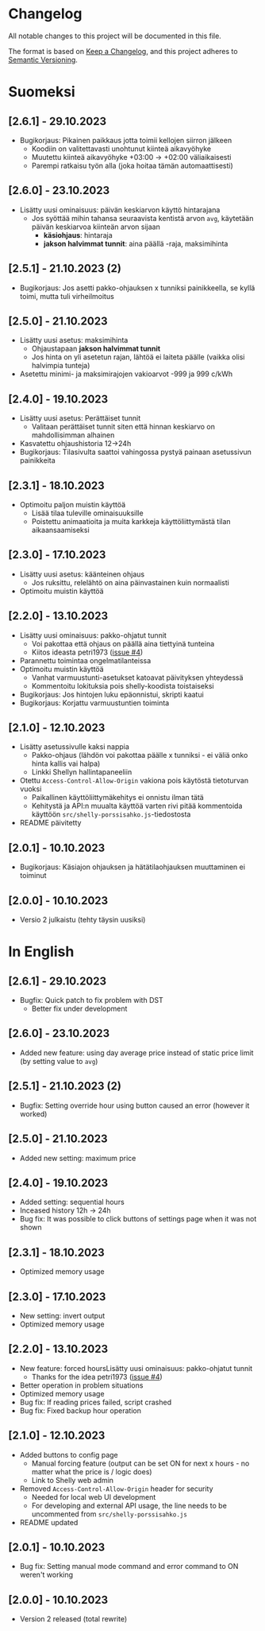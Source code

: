 # Changelog
All notable changes to this project will be documented in this file.

The format is based on [Keep a Changelog](https://keepachangelog.com/en/1.0.0/),
and this project adheres to [Semantic Versioning](https://semver.org/spec/v2.0.0.html).

# Suomeksi
## [2.6.1] - 29.10.2023
- Bugikorjaus: Pikainen paikkaus jotta toimii kellojen siirron jälkeen
  - Koodiin on valitettavasti unohtunut kiinteä aikavyöhyke
  - Muutettu kiinteä aikavyöhyke +03:00 -> +02:00 väliaikaisesti
  - Parempi ratkaisu työn alla (joka hoitaa tämän automaattisesti)

## [2.6.0] - 23.10.2023
- Lisätty uusi ominaisuus: päivän keskiarvon käyttö hintarajana
  - Jos syöttää mihin tahansa seuraavista kentistä arvon `avg`, käytetään päivän keskiarvoa kiinteän arvon sijaan
    - **käsiohjaus**: hintaraja
    - **jakson halvimmat tunnit**: aina päällä -raja, maksimihinta

## [2.5.1] - 21.10.2023 (2)
- Bugikorjaus: Jos asetti pakko-ohjauksen x tunniksi painikkeella, se kyllä toimi, mutta tuli virheilmoitus

## [2.5.0] - 21.10.2023
- Lisätty uusi asetus: maksimihinta 
  - Ohjaustapaan **jakson halvimmat tunnit**
  - Jos hinta on yli asetetun rajan, lähtöä ei laiteta päälle (vaikka olisi halvimpia tunteja)
- Asetettu minimi- ja maksimirajojen vakioarvot -999 ja 999 c/kWh
  
## [2.4.0] - 19.10.2023
- Lisätty uusi asetus: Perättäiset tunnit
  - Valitaan perättäiset tunnit siten että hinnan keskiarvo on mahdollisimman alhainen
- Kasvatettu ohjaushistoria 12->24h
- Bugikorjaus: Tilasivulta saattoi vahingossa pystyä painaan asetussivun painikkeita

## [2.3.1] - 18.10.2023
- Optimoitu paljon muistin käyttöä
  - Lisää tilaa tuleville ominaisuuksille
  - Poistettu animaatioita ja muita karkkeja käyttöliittymästä tilan aikaansaamiseksi

## [2.3.0] - 17.10.2023
- Lisätty uusi asetus: käänteinen ohjaus
  - Jos ruksittu, relelähtö on aina päinvastainen kuin normaalisti
- Optimoitu muistin käyttöä

## [2.2.0] - 13.10.2023
- Lisätty uusi ominaisuus: pakko-ohjatut tunnit
  - Voi pakottaa että ohjaus on päällä aina tiettyinä tunteina
  - Kiitos ideasta petri1973 ([issue #4](https://github.com/jisotalo/shelly-porssisahko/issues/4))
- Parannettu toimintaa ongelmatilanteissa
- Optimoitu muistin käyttöä
  - Vanhat varmuustunti-asetukset katoavat päivityksen yhteydessä
  - Kommentoitu lokituksia pois shelly-koodista toistaiseksi
- Bugikorjaus: Jos hintojen luku epäonnistui, skripti kaatui
- Bugikorjaus: Korjattu varmuustuntien toiminta

## [2.1.0] - 12.10.2023
- Lisätty asetussivulle kaksi nappia
  - Pakko-ohjaus (lähdön voi pakottaa päälle x tunniksi - ei väliä onko hinta kallis vai halpa)
  - Linkki Shellyn hallintapaneeliin
- Otettu `Access-Control-Allow-Origin` vakiona pois käytöstä tietoturvan vuoksi
  - Paikallinen käyttöliittymäkehitys ei onnistu ilman tätä
  - Kehitystä ja API:n muualta käyttöä varten rivi pitää kommentoida käyttöön `src/shelly-porssisahko.js`-tiedostosta
- README päivitetty

## [2.0.1] - 10.10.2023
- Bugikorjaus: Käsiajon ohjauksen ja hätätilaohjauksen muuttaminen ei toiminut

## [2.0.0] - 10.10.2023
- Versio 2 julkaistu (tehty täysin uusiksi)

# In English
## [2.6.1] - 29.10.2023
- Bugfix: Quick patch to fix problem with DST
  - Better fix under development

## [2.6.0] - 23.10.2023
- Added new feature: using day average price instead of static price limit (by setting value to `avg`)

## [2.5.1] - 21.10.2023 (2)
- Bugfix: Setting override hour using button caused an error (however it worked)

## [2.5.0] - 21.10.2023
- Added new setting: maximum price

## [2.4.0] - 19.10.2023
- Added setting: sequential hours
- Inceased history 12h -> 24h
- Bug fix: It was possible to click buttons of settings page when it was not shown

## [2.3.1] - 18.10.2023
- Optimized memory usage

## [2.3.0] - 17.10.2023
- New setting: invert output
- Optimized memory usage

## [2.2.0] - 13.10.2023
- New feature: forced hoursLisätty uusi ominaisuus: pakko-ohjatut tunnit
  - Thanks for the idea petri1973 ([issue #4](https://github.com/jisotalo/shelly-porssisahko/issues/4))
- Better operation in problem situations
- Optimized memory usage
- Bug fix: If reading prices failed, script crashed
- Bug fix: Fixed backup hour operation

## [2.1.0] - 12.10.2023
- Added buttons to config page
  - Manual forcing feature (output can be set ON for next x hours - no matter what the price is / logic does)
  - Link to Shelly web admin 
- Removed `Access-Control-Allow-Origin` header for security
  - Needed for local web UI development
  - For developing and external API usage, the line needs to be uncommented from `src/shelly-porssisahko.js`
- README updated


## [2.0.1] - 10.10.2023
- Bug fix: Setting manual mode command and error command to ON weren't working

## [2.0.0] - 10.10.2023
- Version 2 released (total rewrite)
